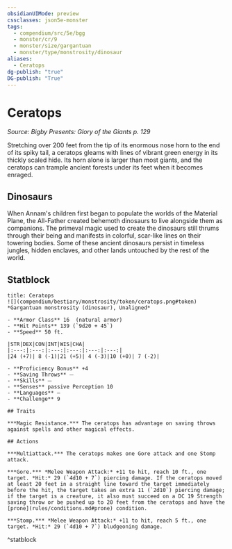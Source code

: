 ```yaml
---
obsidianUIMode: preview
cssclasses: json5e-monster
tags:
  - compendium/src/5e/bgg
  - monster/cr/9
  - monster/size/gargantuan
  - monster/type/monstrosity/dinosaur
aliases:
  - Ceratops
dg-publish: "true"
DG-publish: "True"
---
```

# Ceratops
*Source: Bigby Presents: Glory of the Giants p. 129*  

Stretching over 200 feet from the tip of its enormous nose horn to the end of its spiky tail, a ceratops gleams with lines of vibrant green energy in its thickly scaled hide. Its horn alone is larger than most giants, and the ceratops can trample ancient forests under its feet when it becomes enraged.

## Dinosaurs

When Annam's children first began to populate the worlds of the Material Plane, the All-Father created behemoth dinosaurs to live alongside them as companions. The primeval magic used to create the dinosaurs still thrums through their being and manifests in colorful, scar-like lines on their towering bodies. Some of these ancient dinosaurs persist in timeless jungles, hidden enclaves, and other lands untouched by the rest of the world.

## Statblock

```ad-statblock
title: Ceratops
![](compendium/bestiary/monstrosity/token/ceratops.png#token)
*Gargantuan monstrosity (dinosaur), Unaligned*

- **Armor Class** 16  (natural armor)
- **Hit Points** 139 (`9d20 + 45`)
- **Speed** 50 ft.

|STR|DEX|CON|INT|WIS|CHA|
|:---:|:---:|:---:|:---:|:---:|:---:|
|24 (+7)| 8 (-1)|21 (+5)| 4 (-3)|10 (+0)| 7 (-2)|

- **Proficiency Bonus** +4
- **Saving Throws** ⏤
- **Skills** ⏤
- **Senses** passive Perception 10
- **Languages** —
- **Challenge** 9

## Traits

***Magic Resistance.*** The ceratops has advantage on saving throws against spells and other magical effects.

## Actions

***Multiattack.*** The ceratops makes one Gore attack and one Stomp attack.

***Gore.*** *Melee Weapon Attack:* +11 to hit, reach 10 ft., one target. *Hit:* 29 (`4d10 + 7`) piercing damage. If the ceratops moved at least 20 feet in a straight line toward the target immediately before the hit, the target takes an extra 11 (`2d10`) piercing damage; if the target is a creature, it also must succeed on a DC 19 Strength saving throw or be pushed up to 20 feet from the ceratops and have the [prone](rules/conditions.md#prone) condition.

***Stomp.*** *Melee Weapon Attack:* +11 to hit, reach 5 ft., one target. *Hit:* 29 (`4d10 + 7`) bludgeoning damage.
```
^statblock